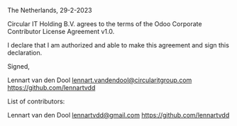 The Netherlands, 29-2-2023

Circular IT Holding B.V. agrees to the terms of the Odoo Corporate Contributor License
Agreement v1.0.

I declare that I am authorized and able to make this agreement and sign this
declaration.

Signed,

Lennart van den Dool lennart.vandendool@circularitgroup.com https://github.com/lennartvdd

List of contributors:

Lennart van den Dool lennartvdd@gmail.com https://github.com/lennartvdd